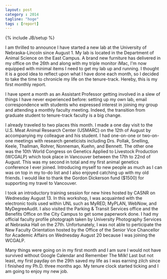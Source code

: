 ```yaml
---
layout: post
category : 2014
tagline: "hoge"
tags : [report]
---
```

{% include JB/setup %}

I am thrilled to announce I have started a new lab at the University of Nebraska-Lincoln since August 1. 
My lab is located in the Department of Animal Science on the East Campus. 
A brand new furniture has delivered in my office on the 26th and along with my 
triple monitor iMac, I'm now equipped with minimal items I need to get my lab up and running.
I thought it is a good idea to reflect upon what I have done each month, 
so I decided to take the time to chronicle my life on the tenure-track. 
Hereby, this is my first monthly report. 

I have spent a month as an Assistant Professor getting involved in a slew of things I have never experienced before: 
setting up my own lab, email correspondence with students who expressed interest in joining my group 
and attending a monthly faculty meeting. 
Indeed, the transition from graduate student to tenure-track faculty is a big change. 

I already traveled to two places this month. 
I made a one day visit to the U.S. Meat Animal Research Center (USMARC) on the 12th of August by accompanying my colleague and his student. 
I had one-on-one or two-on-one meetings with research geneticists including Drs. Pollak, Snelling, Keele, Thallman, 
Rohrer, Nonneman, Kuehn, and Bennett. 
The other one was the 10th World Congress on Genetics Applied to Livestock Production (WCGALP) 
which took place in Vancouver between the 17th to 22nd of August. 
This was my second in total and my first animal genetics conference I ever joined. 
Introducing myself to new people as much as I can was on top in my to-do list and I also enjoyed catching up with my old friends. 
I would like to thank the Gordon Dickerson fund ($1500) for supporting my travel to Vancouver. 

I took an introductory training session for new hires hosted by CASNR on Wednesday August 13. 
In this workshop, I was acquainted with the electronic tools used within UNL such as MyRED, MyPLAN, WebNow, and MyDegreeAudit. 
I also visited the Parking & Transit Services office and the Benefits Office on the City Campus to get some paperwork done. 
I had my official faculty profile photograph taken by University Photography Services at Nebraska Hall on the 27th. 
Unfortunately, I was not able to perticipate the New Faculty Orientation hosted by the Office of the Senior Vice Chancellor for Academic Affairs on Wednesday August 20 because I was joining the WCGALP. 

Many things were going on in my first month and I am sure I would not have survived 
without Google Calendar and Remember The Milk! 
Last but not least, my first payday on the 29th saved my life as I was earning zilch since I finished my Ph.D. three months ago. 
My tenure clock started ticking and I am going to enjoy my new job. 
